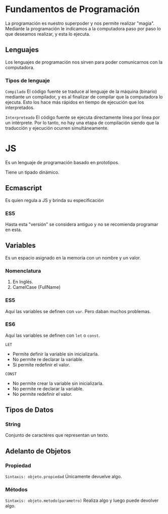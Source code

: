 # Fundamentos de Programación

La programación es nuestro superpoder y nos permite realizar "magia".
Mediante la programación le indicamos a la computadora paso por paso lo que deseamos realizar, y esta lo ejecuta.

## Lenguajes

Los lenguajes de programación nos sirven para poder comunicarnos con la computadora.

### Tipos de lenguaje

`Compilado`
El código fuente se traduce al lenguaje de la máquina (binario) mediante un compilador, y es al finalizar de compilar que la computadora lo ejecuta.
Esto los hace más rápidos en tiempo de ejecución que los interpretados.

`Interpreteado`
El código fuente se ejecuta directamente línea por línea por un intérprete. Por lo tanto, no hay una etapa de compilación siendo que la traducción y ejecución ocurren simultáneamente.

# JS

Es un lenguaje de programación basado en prototipos.

Tiene un tipado dinámico.

## Ecmascript

Es quien regula a JS y brinda su especificación

### ES5

Hasta esta "versión" se considera antiguo y no se recomienda programar en esta.

## Variables

Es un espacio asignado en la memoria con un nombre y un valor.

### Nomenclatura

1. En Inglés.
2. CamelCase (FullName)

### ES5

Aquí las variables se definen con `var`. Pero daban muchos problemas.

### ES6

Aquí las variables se definen con `let` o `const`.

`LET`

- Permite definir la variable sin inicializarla.
- No permite re declarar la variable.
- Si permite redefinir el valor.

`CONST`

- No permite crear la variable sin inicializarla.
- No permite re declarar la variable.
- No permite redefinir el valor.

## Tipos de Datos

### String

Conjunto de caractéres que representan un texto.

## Adelanto de Objetos

### Propiedad

`Sintaxis: objeto.propiedad`
Únicamente devuelve algo.

### Métodos

`Sintaxis: objeto.metodo(parametro)`
Realiza algo y luego puede devolver algo.
